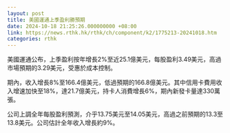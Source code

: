 ```yaml
---
layout: post
title: 美國運通上季盈利勝預期
date: 2024-10-18 21:25:26.000000000 +08:00
link: https://news.rthk.hk/rthk/ch/component/k2/1775213-20241018.htm
categories: rthk
---
```


美國運通公布，上季盈利按年增長2%至近25.1億美元，每股盈利3.49美元，高過市場預期的3.29美元，受惠於成本控制。

期內，收入增長8%至166.4億美元，低過預期的166.8億美元。其中信用卡費用收入增速加快至18%，達21.7億美元，持卡人消費增長6%，期內新發卡量達330萬張。

公司上調全年每股盈利預測，介乎13.75美元至14.05美元，高過之前預期的13.3至13.8美元。公司估計全年收入增長約9%。
